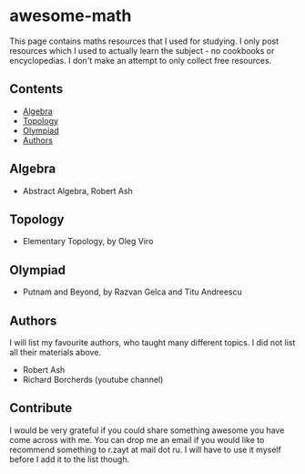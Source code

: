 # awesome-math
This page contains maths resources that I used for studying. I only post resources which I used to actually learn the subject - no cookbooks or encyclopedias. I don't make an attempt to only collect free resources.

## Contents

- [Algebra](#algebra)
- [Topology](#topology)
- [Olympiad](#olympiad)
- [Authors](#authors)

## Algebra

- Abstract Algebra, Robert Ash

## Topology

- Elementary Topology, by Oleg Viro

## Olympiad
- Putnam and Beyond, by Razvan Gelca and Titu Andreescu

## Authors
I will list my favourite authors, who taught many different topics. I did not list all their materials above.
- Robert Ash
- Richard Borcherds (youtube channel)

## Contribute
I would be very grateful if you could share something awesome you have come across with me.
You can drop me an email if you would like to recommend something to r.zayt at mail dot ru. I will have to use it myself before I add it to the list though.

